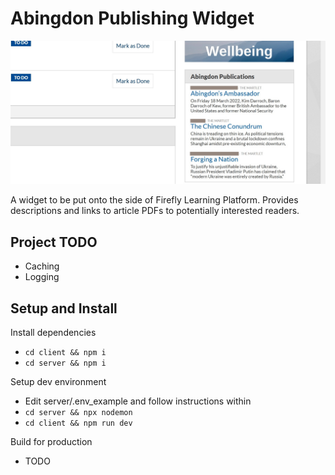 # Abingdon Publishing Widget

![Screenshot on Firefly](https://github.com/EchoEkhi/abingdon-publishing/blob/master/Firefly_Screenshot.jpg?raw=true)

A widget to be put onto the side of Firefly Learning Platform. Provides descriptions and links to article PDFs to potentially interested readers.

## Project TODO
- Caching
- Logging

## Setup and Install

Install dependencies
- `cd client && npm i`
- `cd server && npm i`

Setup dev environment
- Edit server/.env_example and follow instructions within
- `cd server && npx nodemon`
- `cd client && npm run dev`

Build for production
- TODO
